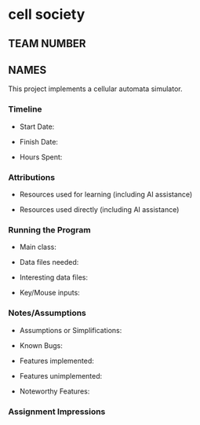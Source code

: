 # cell society
## TEAM NUMBER
## NAMES


This project implements a cellular automata simulator.

### Timeline

 * Start Date: 

 * Finish Date: 

 * Hours Spent:



### Attributions

 * Resources used for learning (including AI assistance)
 
 * Resources used directly (including AI assistance)


### Running the Program

 * Main class:

 * Data files needed: 

 * Interesting data files:

 * Key/Mouse inputs:



### Notes/Assumptions

 * Assumptions or Simplifications:

 * Known Bugs:

 * Features implemented:

 * Features unimplemented:

 * Noteworthy Features:



### Assignment Impressions


